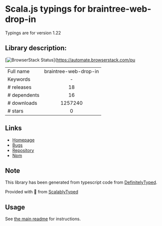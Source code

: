 
# Scala.js typings for braintree-web-drop-in

Typings are for version 1.22

## Library description:
[![BrowserStack Status](https://automate.browserstack.com/badge.svg?badge_key=MHNCQnJqZ042SFFUek9uZTFyV2dQZEppenhsdUVBQU9SMzBLRGxPUXZyaz0tLVNpUjlqUnlPUVVPOWswN1B1WWdySXc9PQ==--7517ca3a283b3a7e80dcf5de3f4270bc47eab891)](https://automate.browserstack.com/pu

|                    |                 |
| ------------------ | :-------------: |
| Full name          | braintree-web-drop-in |
| Keywords           | - |
| # releases         | 18 |
| # dependents       | 16 |
| # downloads        | 1257240 |
| # stars            | 0 |

## Links
- [Homepage](https://github.com/braintree/braintree-web-dropin#readme)
- [Bugs](https://github.com/braintree/braintree-web-dropin/issues)
- [Repository](https://github.com/braintree/braintree-web-dropin)
- [Npm](https://www.npmjs.com/package/braintree-web-drop-in)
    


## Note
This library has been generated from typescript code from [DefinitelyTyped](https://definitelytyped.org).

Provided with :purple_heart: from [ScalablyTyped](https://github.com/oyvindberg/ScalablyTyped)

## Usage
See [the main readme](../../readme.md) for instructions.


